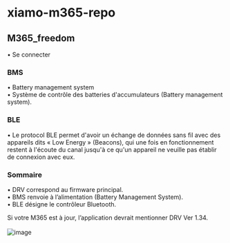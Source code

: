 # xiamo-m365-repo

## M365_freedom
• Se connecter

### BMS
• Battery management system<br/>
• Système de contrôle des batteries d'accumulateurs (Battery management system).

### BLE
• Le protocol BLE permet d'avoir un échange de données sans fil avec des appareils dits « Low Energy » (Beacons), qui une fois en fonctionnement restent à l'écoute du canal jusqu'à ce qu'un appareil ne veuille pas établir de connexion avec eux.

### Sommaire
• DRV correspond au firmware principal.<br/>
• BMS renvoie à l’alimentation (Battery Management System).<br/>
• BLE désigne le contrôleur Bluetooth.<br/>

Si votre M365 est à jour, l’application devrait mentionner DRV Ver 1.34.<br/><br/>
![image](https://user-images.githubusercontent.com/74382279/161855027-88ce356a-5992-40e4-9727-e4c72e26cc13.png)

